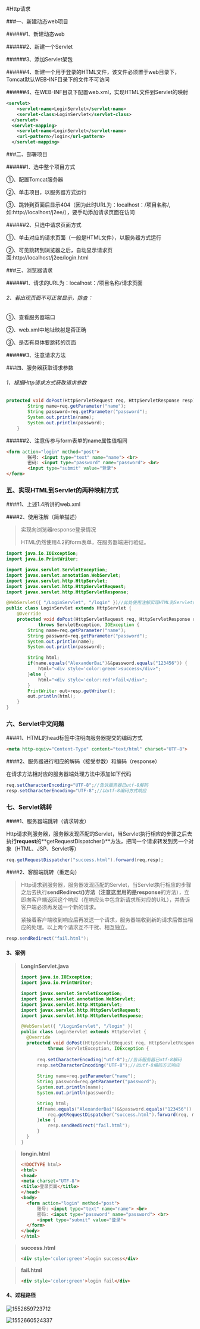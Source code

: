 #Http请求

###一、新建动态web项目

######1、新建动态web

######2、新建一个Servlet

######3、添加Servlet架包

######4、新建一个用于登录的HTML文件，该文件必须置于web目录下，Tomcat默认WEB-INF目录下的文件不可访问

######4、在WEB-INF目录下配置web.xml，实现HTML文件到Servlet的映射

```xml
<servlet>
    <servlet-name>LoginServlet</servlet-name>
    <servlet-class>LoginServlet</servlet-class>
  </servlet>
  <servlet-mapping>
    <servlet-name>LoginServlet</servlet-name>
    <url-pattern>/login</url-pattern>
  </servlet-mapping>
```

###二、部署项目

######1、选中整个项目方式

①、配置Tomcat服务器

②、单击项目，以服务器方式运行

③、跳转到页面后显示404（因为此时URL为：localhost：/项目名称/,如:http://localhost/j2ee/），要手动添加请求页面在访问

######2、只选中请求页面方式

①、单击对应的请求页面（一般是HTML文件），以服务器方式运行

②、可见跳转到浏览器之后，自动显示请求页面:http://localhost/j2ee/login.html

###三、浏览器请求

######1、请求的URL为：localhost：/项目名称/请求页面

###### 2、若出现页面不可正常显示，排查：

①、查看服务器端口

②、web.xml中地址映射是否正确

③、是否有具体要跳转的页面

######3、注意请求方法

###四、服务器获取请求参数

###### 1、根据Http请求方式获取请求参数

```java
protected void doPost(HttpServletRequest req, HttpServletResponse resp) throws ServletException, IOException {
		String name=req.getParameter("name");
		String password=req.getParameter("password");
		System.out.println(name);
		System.out.println(password);
	}
```

######2、注意传参与form表单的name属性值相同

```html
<form action="login" method="post">
		账号: <input type="text" name="name"> <br>
		密码: <input type="password" name="password"> <br>
		<input type="submit" value="登录">
</form>
```

### 五、实现HTML到Servlet的两种映射方式

####1、上述1.4所讲的web.xml

####2、使用注解（简单描述）

> 实现向浏览器response登录情况
>
> HTML仍然使用4.2的form表单，在服务器端进行验证。

```java
import java.io.IOException;
import java.io.PrintWriter;

import javax.servlet.ServletException;
import javax.servlet.annotation.WebServlet;
import javax.servlet.http.HttpServlet;
import javax.servlet.http.HttpServletRequest;
import javax.servlet.http.HttpServletResponse;

@WebServlet({ "/LoginServlet", "/login" })//此处使用注解实现HTML到Servlet的映射路径
public class LoginServlet extends HttpServlet {
	@Override
	protected void doPost(HttpServletRequest req, HttpServletResponse resp) 
			throws ServletException, IOException {
		String name=req.getParameter("name");
		String password=req.getParameter("password");
		System.out.println(name);
		System.out.println(password);

		String html;
		if(name.equals("AlexanderBai")&&password.equals("123456")) {
			html="<div style='color:green'>success</div>";
		}else {
			html="<div style='color:red'>fail</div>";
		}
		PrintWriter out=resp.getWriter();
		out.println(html);
	}
}
```

### 六、Servlet中文问题

####1、HTML的head标签中注明向服务器提交的编码方式

```html
<meta http-equiv="Content-Type" content="text/html" charset="UTF-8">
```

####2、服务器进行相应的解码（接受参数）和编码（response）

在请求方法相对应的服务器端处理方法中添加如下代码

```java
req.setCharacterEncoding="UTF-8";//告诉服务器已utf-8解码
resp.setCharacterEncoding="UTF-8";//以utf-8编码方式响应
```

### 七、Servlet跳转

####1、服务器端跳转（请求转发）

Http请求到服务器，服务器发现匹配的Servlet，当Servlet执行相应的步骤之后去执行**request**的**getRequestDispatcher()**方法，把同一个请求转发到另一个对象（HTML、JSP、Servlet等）

```java
req.getRequestDispatcher("success.html").forward(req,resp);
```

####2、客服端跳转（重定向）

> Http请求到服务器，服务器发现匹配的Servlet，当Servlet执行相应的步骤之后去执行**sendRedirect()**方法（注意这里用的是**response**的方法），立即向客户端返回这个响应（在响应头中包含新请求所对应的URL），并告诉客户端必须再发送一个新的请求。
>
> 紧接着客户端收到响应后再发送一个请求，服务器端收到新的请求后做出相应的处理。以上两个请求互不干扰、相互独立。

```java
resp.sendRedirect("fail.html");
```

#### 3、案例

> **LonginServlet.java**
>
> ```java
> import java.io.IOException;
> import java.io.PrintWriter;
> 
> import javax.servlet.ServletException;
> import javax.servlet.annotation.WebServlet;
> import javax.servlet.http.HttpServlet;
> import javax.servlet.http.HttpServletRequest;
> import javax.servlet.http.HttpServletResponse;
> 
> @WebServlet({ "/LoginServlet", "/login" })
> public class LoginServlet extends HttpServlet {
> 	@Override
> 	protected void doPost(HttpServletRequest req, HttpServletResponse resp) 
> 			throws ServletException, IOException {
> 		
> 		req.setCharacterEncoding("utf-8");//告诉服务器已utf-8解码
> 		resp.setCharacterEncoding("UTF-8");//以utf-8编码方式响应
> 		
> 		String name=req.getParameter("name");
> 		String password=req.getParameter("password");
> 		System.out.println(name);
> 		System.out.println(password);
> 
> 		String html;
> 		if(name.equals("AlexanderBai")&&password.equals("123456")) {
> 			req.getRequestDispatcher("success.html").forward(req, resp);
> 		}else {
> 			resp.sendRedirect("fail.html");
> 		}
> 	}
> }
> ```

> **longin.html**
>
> ```html
> <!DOCTYPE html>
> <html>
> <head>
> <meta charset="UTF-8">
> <title>登录页面</title>
> </head>
> <body>
> 	<form action="login" method="post">
> 		账号: <input type="text" name="name"> <br>
> 		密码: <input type="password" name="password"> <br>
> 		<input type="submit" value="登录">
> 	</form>
> </body>
> </html>
> ```

> **success.html**
>
> ```html
> <div style='color:green'>login success</div>
> ```

> **fail.html**
>
> ```html
> <div style='color:green'>login fail</div>
> ```

#### 4、过程路径

![1552659723712](C:\Users\AlexanderBai\AppData\Roaming\Typora\typora-user-images\1552659723712.png)

![1552660524337](C:\Users\AlexanderBai\AppData\Roaming\Typora\typora-user-images\1552660524337.png)